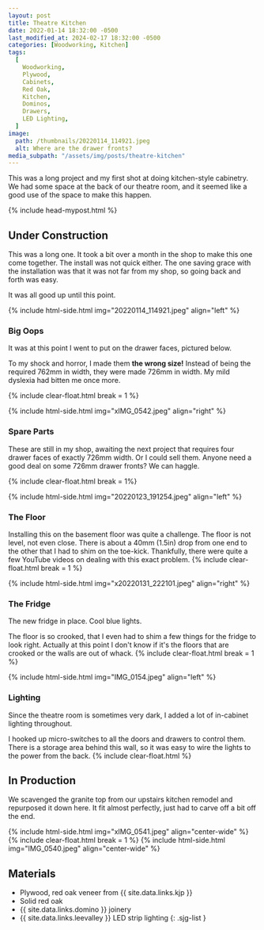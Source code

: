 ```yaml
---
layout: post
title: Theatre Kitchen
date: 2022-01-14 18:32:00 -0500
last_modified_at: 2024-02-17 18:32:00 -0500
categories: [Woodworking, Kitchen]
tags:
  [
    Woodworking,
    Plywood,
    Cabinets,
    Red Oak,
    Kitchen,
    Dominos,
    Drawers,
    LED Lighting,
  ]
image:
  path: /thumbnails/20220114_114921.jpeg
  alt: Where are the drawer fronts?
media_subpath: "/assets/img/posts/theatre-kitchen"
---
```


This was a long project and my first shot at doing kitchen-style cabinetry. We had some space at the back of our theatre room, and it seemed like a good use of the space to make this happen.

{% include head-mypost.html %}

## Under Construction

This was a long one. It took a bit over a month in the shop to make this one come together. The install was not quick either. The one saving grace with the installation was that it was not far from my shop, so going back and forth was easy.

It was all good up until this point.

{% include html-side.html img="20220114_114921.jpeg" align="left" %}

### Big Oops

It was at this point I went to put on the drawer faces, pictured below.

To my shock and horror, I made them **the wrong size!** Instead of being the required 762mm in width, they were made 726mm in width. My mild dyslexia had bitten me once more.

{% include clear-float.html break = 1 %}

{% include html-side.html img="xIMG_0542.jpeg" align="right" %}

### Spare Parts

These are still in my shop, awaiting the next project that requires four drawer faces of exactly 726mm width. Or I could sell them. Anyone need a good deal on some 726mm drawer fronts? We can haggle.

{% include clear-float.html break = 1%}

{% include html-side.html img="20220123_191254.jpeg" align="left" %}

### The Floor

Installing this on the basement floor was quite a challenge. The floor is not level, not even close. There is about a 40mm (1.5in) drop from one end to the other that I had to shim on the toe-kick. Thankfully, there were quite a few YouTube videos on dealing with this exact problem.
{% include clear-float.html break = 1 %}

{% include html-side.html img="x20220131_222101.jpeg" align="right" %}

### The Fridge

The new fridge in place. Cool blue lights.

The floor is so crooked, that I even had to shim a few things for the fridge to look right. Actually at this point I don't know if it's the floors that are crooked or the walls are out of whack.
{% include clear-float.html break = 1 %}

{% include html-side.html img="IMG_0154.jpeg" align="left" %}

### Lighting

Since the theatre room is sometimes very dark, I added a lot of in-cabinet lighting throughout.

I hooked up micro-switches to all the doors and drawers to control them. There is a storage area behind this wall, so it was easy to wire the lights to the power from the back.
{% include clear-float.html %}

## In Production

We scavenged the granite top from our upstairs kitchen remodel and repurposed it down here. It fit almost perfectly, just had to carve off a bit off the end.

{% include html-side.html img="xIMG_0541.jpeg" align="center-wide" %}
{% include clear-float.html break = 1 %}
{% include html-side.html img="IMG_0540.jpeg" align="center-wide" %}

## Materials

- Plywood, red oak veneer from {{ site.data.links.kjp }}
- Solid red oak
- {{ site.data.links.domino }} joinery
- {{ site.data.links.leevalley }} LED strip lighting
  {: .sjg-list }
